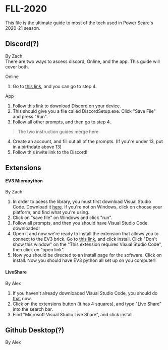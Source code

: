 # FLL-2020
This file is the ultimate guide to most of the tech used in Power Scare's 2020-21 season.

## Discord(?)

By Zach  
There are two ways to ascess discord; Online, and the app. This guide will cover both.

Online
1. Go to [this link](https://discord.com/registration), and you can go to step 4.  

App
1. Follow [this link](https://discord.com/download) to download Discord on your device. 
2. This should give you a file called DiscordSetup.exe. Click "Save File" and press "Run".
3. Follow all other prompts, and then go to step 4.  

> The two instruction guides merge here

4. Create an account, and fill out all of the prompts. (If you're under 13, put in a birthdate above 13)
5. Follow this invite link to the Discord!

## Extensions
#### EV3 Micropython

By Zach

1. In order to acess the library, you must first download Visual Studio Code. Download it [here](https://code.visualstudio.com/). If you're not on Windows, click on choose your platform, and find what you're using.
2. Click on "save file" on Windows and click "run".
3. Follow all prompts, and then you should have Visual Studio Code downloaded!
4. Open it and now we're ready to install the extension that allows you to connect to the EV3 brick. Go to [this link](https://marketplace.visualstudio.com/items?itemName=lego-education.ev3-micropython), and click install. Click "Don't show this window" on the "This extension requires Visual Studio Code", then click on "open link".
5. Now you should be directed to an install page for the software. Click on install. Now you should have EV3 python all set up on you computer!
#### LiveShare
By Alex

1. If you haven't already downloaded Visual Studio Code, you should do [that](https://code.visualstudio.com/) now.
2. Click on the extensions button (it has 4 squares), and type "Live Share" into the search bar.
3. Find "Microsoft Visual Studio Live Share", and click install.

## Github Desktop(?)
By Alex
